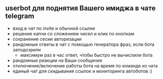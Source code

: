 ## userbot для поднятия Вашего имиджа в чате telegram

* вход в чат по invite и обычной ссылке 
* решение капчи со сложением чисел и клик по кнопкам
* сохранение сесии авторизации
* рандомные ответы в чат с помощью генератора фраз, если бота заподозрили
	* максимум раз в час ответ, чтобы быстро не вычислили бота
* рандомные реакции на Ваши сообщения 
* отключение/включение работы бота на время по команде из чата  
* единый чат для скидывания ссылок  и мониторинга автоботов :)